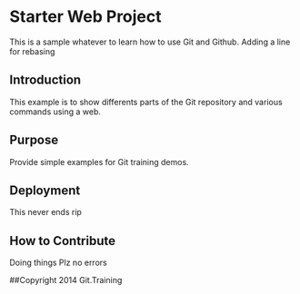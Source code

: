 # Starter Web Project
This is a sample whatever to learn how to use Git and Github.
Adding a line for rebasing

## Introduction
This example is to show differents parts of the Git repository and various commands using a web.

## Purpose
Provide simple examples for Git training demos.

## Deployment
This never ends rip

## How to Contribute
Doing things
Plz no errors

##Copyright
2014 Git.Training